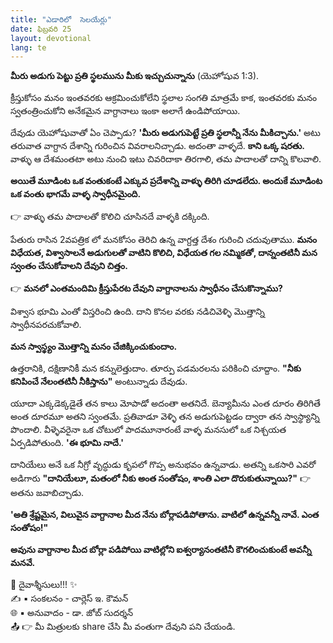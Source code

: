 ```yaml
---
title: "ఎడారిలో  సెలయేర్లు"
date: ఫిబ్రవరి 25
layout: devotional
lang: te
---
```


 **మీరు అడుగు పెట్టు ప్రతి స్థలమును మీకు ఇచ్చుచున్నాను**
 (యెహోషువ 1:3).

క్రీస్తుకోసం మనం ఇంతవరకు ఆక్రమించుకోలేని స్థలాల సంగతి మాత్రమే కాక, ఇంతవరకు మనం స్వతంత్రించుకోని అనేకమైన వాగ్దానాలు ఇంకా అలాగే ఉండిపోయాయి. 

దేవుడు యెహోషువాతో ఏం చెప్పాడు? 
**'మీరు అడుగుపెట్టే ప్రతి స్థలాన్నీ నేను మీకిచ్చాను.'** అటు తరువాత వాగ్దాన దేశాన్ని గురించిన వివరాలనిచ్చాడు. అదంతా వాళ్ళదే. 
**కాని ఒక్క షరతు.**
 వాళ్ళు ఆ దేశమంతటా అటు నుంచి ఇటు చివరిదాకా తిరగాలి‌, తమ పాదాలతో దాన్ని కొలవాలి.

**అయితే మూడింట ఒక వంతుకంటే ఎక్కువ ప్రదేశాన్ని వాళ్ళు తిరిగి చూడలేదు. అందుకే మూడింట ఒక వంతు భాగమే వాళ్ళ స్వాధీనమైంది.**

👉 వాళ్ళు తమ పాదాలతో కొలిచి చూసినదే వాళ్ళకి దక్కింది.

పేతురు రాసిన 2వపత్రిక లో మనకోసం తెరిచి ఉన్న వాగ్దత్త దేశం గురించి చదువుతాము. **మనం విధేయత, విశ్వాసాలనే అడుగులతో వాటిని కొలిచి, విధేయత గల నమ్మికతో,  దాన్నంతటినీ మన స్వంతం చేసుకోవాలని దేవుని చిత్తం.**

👉 **మనలో ఎంతమందిమి క్రీస్తుపేరట దేవుని వాగ్దానాలను స్వాధీనం చేసుకొన్నాము?**

విశ్వాస భూమి ఎంతో విస్తరించి ఉంది. దాని కొనల వరకు నడిచివెళ్ళి మొత్తాన్ని స్వాధీనపరచుకోవాలి.

**మన స్వాస్థ్యం మొత్తాన్ని మనం చేజిక్కించుకుందాం.**

  ఉత్తరానికి, దక్షిణానికీ మన కన్నులెత్తుదాం. తూర్పు పడమరలను పరికించి చూద్దాం. 
**"నీకు కనిపించే నేలంతటినీ నీకిస్తాను"** అంటున్నాడు దేవుడు.

యూదా ఎక్కడెక్కడైతే తన కాలు మోపాడో అదంతా అతనిదే. బెన్యామీను ఎంత దూరం తిరిగితే అంత దూరమూ అతని స్వంతమే. ప్రతివాడూ వెళ్ళి తన అడుగుపెట్టడం ద్వారా తన స్వాస్థ్యాన్ని పొందాలి. వీళ్ళెవరైనా ఒక చోటులో పాదమూనారంటే వాళ్ళ మనసులో ఒక నిశ్చయత ఏర్పడిపోతుంది. **'ఈ భూమి నాదే.'**

దానియేలు అనే ఒక నీగ్రో వృద్ధుడు కృపలో గొప్ప అనుభవం ఉన్నవాడు. అతన్ని ఒకసారి ఎవరో అడిగారు **"దానియేలూ, మతంలో నీకు అంత సంతోషం, శాంతి ఎలా దొరుకుతున్నాయి?"**
👉 అతను జవాబిచ్చాడు. 

**'అతి శ్రేష్టమైన, విలువైన వాగ్దానాల మీద నేను బోర్లాపడిపోతాను. వాటిలో ఉన్నవన్నీ నావే. ఎంత సంతోషం!"** 

**అవును వాగ్దానాల మీద బోర్లా పడిపోయి వాటిల్లోని ఐశ్వర్యానంతటినీ కౌగలించుకుంటే అవన్నీ మనవే.**

<div class="blessing">🙏 <span class="bless-text">దైవాశ్శీసులు!!!</span> ✨</div>

<div class="credit">✍️ <span class="credit-text">▪ సంకలనం - చార్లెస్ ఇ. కౌమన్</span></div>
<div class="credit">🌐 <span class="credit-text">▪ అనువాదం - డా. జోబ్ సుదర్శన్</span></div>


<div class="share">📤 👉 <span class="share-text">మీ మిత్రులకు share చేసి మీ వంతుగా దేవుని పని చేయండి.</span></div>
